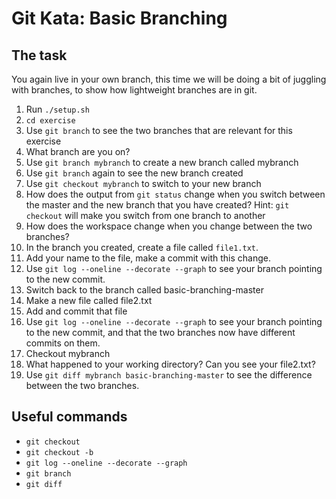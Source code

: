 # Git Kata: Basic Branching
## The task
You again live in your own branch, this time we will be doing a bit of juggling with branches, to show how lightweight branches are in git.

1. Run `./setup.sh`
1. `cd exercise`
1. Use `git branch` to see the two branches that are relevant for this exercise
1. What branch are you on?
1. Use `git branch mybranch` to create a new branch called mybranch
1. Use `git branch` again to see the new branch created
1. Use `git checkout mybranch` to switch to your new branch
1. How does the output from `git status` change when you switch between the master and the new branch that you have created? Hint: `git checkout` will make you switch from one branch to another 
1. How does the workspace change when you change between the two branches?
1. In the branch you created, create a file called `file1.txt`.
1. Add your name to the file, make a commit with this change.
1. Use `git log --oneline --decorate --graph` to see your branch pointing to the new commit.
1. Switch back to the branch called basic-branching-master
1. Make a new file called file2.txt
1. Add and commit that file
1. Use `git log --oneline --decorate --graph` to see your branch pointing to the new commit, and that the two branches now have different commits on them.
1. Checkout mybranch
1. What happened to your working directory? Can you see your file2.txt?
1. Use `git diff mybranch basic-branching-master` to see the difference between the two branches.

## Useful commands
- `git checkout`
- `git checkout -b`
- `git log --oneline --decorate --graph`
- `git branch`
- `git diff`

